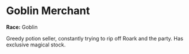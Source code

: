 # Goblin Merchant

**Race:** Goblin

Greedy potion seller, constantly trying to rip off Roark and the party. Has exclusive magical stock.